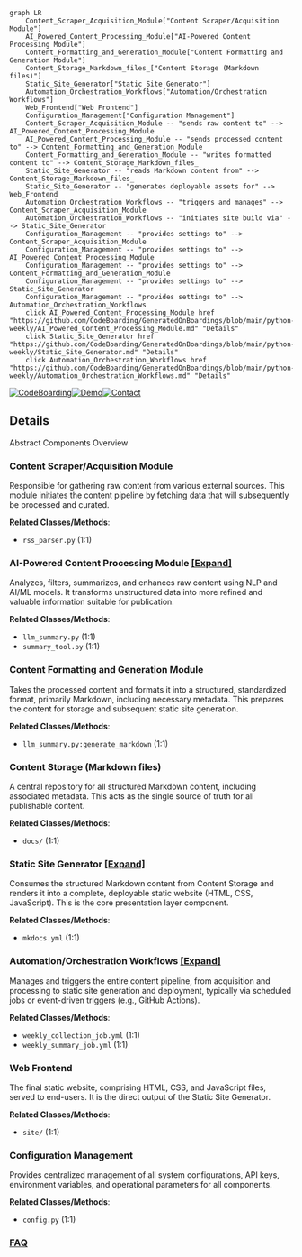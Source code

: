 ```mermaid
graph LR
    Content_Scraper_Acquisition_Module["Content Scraper/Acquisition Module"]
    AI_Powered_Content_Processing_Module["AI-Powered Content Processing Module"]
    Content_Formatting_and_Generation_Module["Content Formatting and Generation Module"]
    Content_Storage_Markdown_files_["Content Storage (Markdown files)"]
    Static_Site_Generator["Static Site Generator"]
    Automation_Orchestration_Workflows["Automation/Orchestration Workflows"]
    Web_Frontend["Web Frontend"]
    Configuration_Management["Configuration Management"]
    Content_Scraper_Acquisition_Module -- "sends raw content to" --> AI_Powered_Content_Processing_Module
    AI_Powered_Content_Processing_Module -- "sends processed content to" --> Content_Formatting_and_Generation_Module
    Content_Formatting_and_Generation_Module -- "writes formatted content to" --> Content_Storage_Markdown_files_
    Static_Site_Generator -- "reads Markdown content from" --> Content_Storage_Markdown_files_
    Static_Site_Generator -- "generates deployable assets for" --> Web_Frontend
    Automation_Orchestration_Workflows -- "triggers and manages" --> Content_Scraper_Acquisition_Module
    Automation_Orchestration_Workflows -- "initiates site build via" --> Static_Site_Generator
    Configuration_Management -- "provides settings to" --> Content_Scraper_Acquisition_Module
    Configuration_Management -- "provides settings to" --> AI_Powered_Content_Processing_Module
    Configuration_Management -- "provides settings to" --> Content_Formatting_and_Generation_Module
    Configuration_Management -- "provides settings to" --> Static_Site_Generator
    Configuration_Management -- "provides settings to" --> Automation_Orchestration_Workflows
    click AI_Powered_Content_Processing_Module href "https://github.com/CodeBoarding/GeneratedOnBoardings/blob/main/python-weekly/AI_Powered_Content_Processing_Module.md" "Details"
    click Static_Site_Generator href "https://github.com/CodeBoarding/GeneratedOnBoardings/blob/main/python-weekly/Static_Site_Generator.md" "Details"
    click Automation_Orchestration_Workflows href "https://github.com/CodeBoarding/GeneratedOnBoardings/blob/main/python-weekly/Automation_Orchestration_Workflows.md" "Details"
```

[![CodeBoarding](https://img.shields.io/badge/Generated%20by-CodeBoarding-9cf?style=flat-square)](https://github.com/CodeBoarding/GeneratedOnBoardings)[![Demo](https://img.shields.io/badge/Try%20our-Demo-blue?style=flat-square)](https://www.codeboarding.org/demo)[![Contact](https://img.shields.io/badge/Contact%20us%20-%20contact@codeboarding.org-lightgrey?style=flat-square)](mailto:contact@codeboarding.org)

## Details

Abstract Components Overview

### Content Scraper/Acquisition Module
Responsible for gathering raw content from various external sources. This module initiates the content pipeline by fetching data that will subsequently be processed and curated.


**Related Classes/Methods**:

- `rss_parser.py` (1:1)


### AI-Powered Content Processing Module [[Expand]](./AI_Powered_Content_Processing_Module.md)
Analyzes, filters, summarizes, and enhances raw content using NLP and AI/ML models. It transforms unstructured data into more refined and valuable information suitable for publication.


**Related Classes/Methods**:

- `llm_summary.py` (1:1)
- `summary_tool.py` (1:1)


### Content Formatting and Generation Module
Takes the processed content and formats it into a structured, standardized format, primarily Markdown, including necessary metadata. This prepares the content for storage and subsequent static site generation.


**Related Classes/Methods**:

- `llm_summary.py:generate_markdown` (1:1)


### Content Storage (Markdown files)
A central repository for all structured Markdown content, including associated metadata. This acts as the single source of truth for all publishable content.


**Related Classes/Methods**:

- `docs/` (1:1)


### Static Site Generator [[Expand]](./Static_Site_Generator.md)
Consumes the structured Markdown content from Content Storage and renders it into a complete, deployable static website (HTML, CSS, JavaScript). This is the core presentation layer component.


**Related Classes/Methods**:

- `mkdocs.yml` (1:1)


### Automation/Orchestration Workflows [[Expand]](./Automation_Orchestration_Workflows.md)
Manages and triggers the entire content pipeline, from acquisition and processing to static site generation and deployment, typically via scheduled jobs or event-driven triggers (e.g., GitHub Actions).


**Related Classes/Methods**:

- `weekly_collection_job.yml` (1:1)
- `weekly_summary_job.yml` (1:1)


### Web Frontend
The final static website, comprising HTML, CSS, and JavaScript files, served to end-users. It is the direct output of the Static Site Generator.


**Related Classes/Methods**:

- `site/` (1:1)


### Configuration Management
Provides centralized management of all system configurations, API keys, environment variables, and operational parameters for all components.


**Related Classes/Methods**:

- `config.py` (1:1)




### [FAQ](https://github.com/CodeBoarding/GeneratedOnBoardings/tree/main?tab=readme-ov-file#faq)